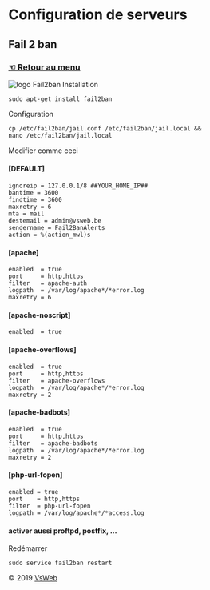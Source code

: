 Configuration de serveurs
==
Fail 2 ban
-
### [&#9756; Retour au menu](../README.md)
![logo Fail2ban](https://doc.ubuntu-fr.org/_media/fail2ban_logo.png "logo fail2ban")
Installation

    sudo apt-get install fail2ban
    
Configuration

    cp /etc/fail2ban/jail.conf /etc/fail2ban/jail.local && 
    nano /etc/fail2ban/jail.local
    
Modifier comme ceci

#### [DEFAULT]

    ignoreip = 127.0.0.1/8 ##YOUR_HOME_IP##
    bantime = 3600
    findtime = 3600   
    maxretry = 6      
    mta = mail                     
    destemail = admin@vsweb.be
    sendername = Fail2BanAlerts
    action = %(action_mwl)s
    
#### [apache]

    enabled  = true
    port     = http,https
    filter   = apache-auth
    logpath  = /var/log/apache*/*error.log
    maxretry = 6

#### [apache-noscript]

    enabled  = true

#### [apache-overflows]

    enabled  = true
    port     = http,https
    filter   = apache-overflows
    logpath  = /var/log/apache*/*error.log
    maxretry = 2

#### [apache-badbots]

    enabled  = true
    port     = http,https
    filter   = apache-badbots
    logpath  = /var/log/apache*/*error.log
    maxretry = 2

#### [php-url-fopen]

    enabled = true
    port    = http,https
    filter  = php-url-fopen
    logpath = /var/log/apache*/*access.log
    
#### activer aussi proftpd, postfix, ...

Redémarrer

    sudo service fail2ban restart
   
&copy; 2019 [VsWeb](https://vsweb.be) 

